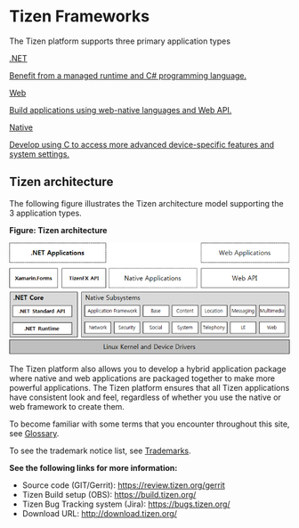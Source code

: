 # Tizen Frameworks

The Tizen platform supports three primary application types

<div class="row cards-container-infra">
    <div class="col col-6 col-md-3">
        <a href="dotnet/index.md" class="card card-infra h-100">
            <div class="card-body">
                <p class="h3 card-title">.NET</p>
                <p class="card-text">Benefit from a managed runtime and C# programming language.</p>
            </div>
        </a>
    </div>
    <div class="col col-6 col-md-3">
        <a href="web/index.md" class="card card-infra h-100">
            <div class="card-body">
                <p class="h3 card-title">Web</p>
                <p class="card-text">Build applications using web-native languages and Web API.</p>
            </div>
        </a>
    </div>
    <div class="col col-6 col-md-3">
        <a href="native/index.md" class="card card-infra h-100">
            <div class="card-body">
                <p class="h3 card-title">Native</p>
                <p class="card-text">Develop using C to access more advanced device-specific features and system settings.</p>
            </div>
        </a>
    </div>
</div>

## Tizen architecture

The following figure illustrates the Tizen architecture model supporting the 3 application types.

**Figure: Tizen architecture**

![Tizen architecture](media/what_is_tizen_architecture.png)

The Tizen platform also allows you to develop a hybrid application package where native and web applications are packaged together to make more powerful applications. The Tizen platform ensures that all Tizen applications have consistent look and feel, regardless of whether you use the native or web framework to create them.

To become familiar with some terms that you encounter throughout this site, see [Glossary](../glossary.md).

To see the trademark notice list, see [Trademarks](../trademarks.md).

**See the following links for more information:**
- Source code (GIT/Gerrit): https://review.tizen.org/gerrit
- Tizen Build setup (OBS): https://build.tizen.org/
- Tizen Bug Tracking system (Jira): https://bugs.tizen.org/
- Download URL: http://download.tizen.org/
